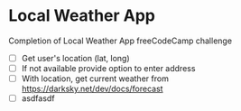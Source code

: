 # Local Weather App

Completion of Local Weather App freeCodeCamp challenge

- [ ] Get user's location (lat, long)
- [ ] If not available provide option to enter address 
- [ ] With location, get current weather from https://darksky.net/dev/docs/forecast
- [ ] asdfasdf
